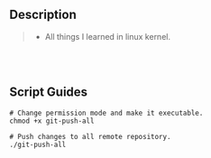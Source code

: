 ## Description
> - All things I learned in linux kernel.

<br />
<br />



## Script Guides
```plaintext
# Change permission mode and make it executable.
chmod +x git-push-all

# Push changes to all remote repository.
./git-push-all
```

